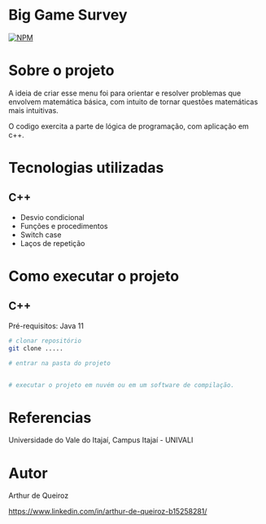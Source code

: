 # Big Game Survey 
[![NPM](https://img.shields.io/npm/l/react)](https://github.com/vkzs6/Menu-matematico/blob/main/LICENSE) 

# Sobre o projeto

A ideia de criar esse menu foi para orientar e resolver problemas que envolvem matemática básica, com intuito de tornar questões matemáticas mais intuitivas.

O codigo exercita a parte de lógica de programação, com aplicação em c++.


# Tecnologias utilizadas
## C++
- Desvio condicional
- Funções e procedimentos
- Switch case
- Laços de repetição

# Como executar o projeto

## C++
Pré-requisitos: Java 11

```bash
# clonar repositório
git clone .....

# entrar na pasta do projeto


# executar o projeto em nuvém ou em um software de compilação.

```
# Referencias

Universidade do Vale do Itajaí, Campus Itajaí - UNIVALI

# Autor

Arthur de Queiroz

https://www.linkedin.com/in/arthur-de-queiroz-b15258281/

